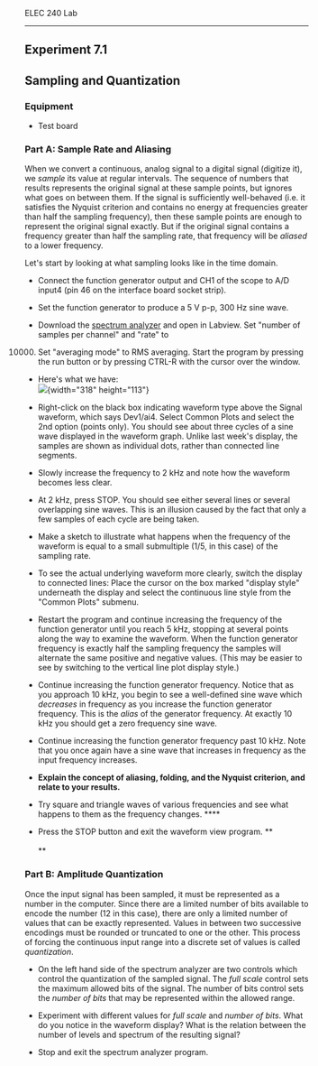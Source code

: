 ELEC 240 Lab

------------------------------------------------------------------------

Experiment 7.1
--------------

Sampling and Quantization
-------------------------

### Equipment

-   Test board

### Part A: Sample Rate and Aliasing

When we convert a continuous, analog signal to a digital signal
(digitize it), we *sample* its value at regular intervals. The sequence
of numbers that results represents the original signal at these sample
points, but ignores what goes on between them. If the signal is
sufficiently well-behaved (i.e. it satisfies the Nyquist criterion and
contains no energy at frequencies greater than half the sampling
frequency), then these sample points are enough to represent the
original signal exactly. But if the original signal contains a frequency
greater than half the sampling rate, that frequency will be *aliased* to
a lower frequency.

Let's start by looking at what sampling looks like in the time domain.

- Connect the function generator output and CH1 of the scope to A/D
input4 (pin 46 on the interface board socket strip).

- Set the function generator to produce a 5 V p-p, 300 Hz sine wave.

- Download the [spectrum analyzer](../labview/Lab7_Spectrum_Analyzer.vi)
and open in Labview. Set "number of samples per channel" and "rate" to
10000. Set "averaging mode" to RMS averaging. Start the program by
pressing the run button or by pressing CTRL-R with the cursor over the
window.

- Here's what we have:\
![](../figs/img183.png){width="318" height="113"}

- Right-click on the black box indicating waveform type above the Signal
waveform, which says Dev1/ai4. Select Common Plots and select the 2nd
option (points only). You should see about three cycles of a sine wave
displayed in the waveform graph. Unlike last week's display, the samples
are shown as individual dots, rather than connected line segments.

- Slowly increase the frequency to 2 kHz and note how the waveform
becomes less clear.

- At 2 kHz, press STOP. You should see either several lines or several
overlapping sine waves. This is an illusion caused by the fact that only
a few samples of each cycle are being taken.

- Make a sketch to illustrate what happens when the frequency of the
waveform is equal to a small submultiple (1/5, in this case) of the
sampling rate.

- To see the actual underlying waveform more clearly, switch the display
to connected lines: Place the cursor on the box marked "display style"
underneath the display and select the continuous line style from the
"Common Plots" submenu.

- Restart the program and continue increasing the frequency of the
function generator until you reach 5 kHz, stopping at several points
along the way to examine the waveform. When the function generator
frequency is exactly half the sampling frequency the samples will
alternate the same positive and negative values. (This may be easier to
see by switching to the vertical line plot display style.)

- Continue increasing the function generator frequency. Notice that as
you approach 10 kHz, you begin to see a well-defined sine wave which
*decreases* in frequency as you increase the function generator
frequency. This is the *alias* of the generator frequency. At exactly 10
kHz you should get a zero frequency sine wave.

- Continue increasing the function generator frequency past 10 kHz. Note
that you once again have a sine wave that increases in frequency as the
input frequency increases.

- **Explain the concept of aliasing, folding, and the Nyquist criterion,
and relate to your results.**

- Try square and triangle waves of various frequencies and see what
happens to them as the frequency changes. ****

- Press the STOP button and exit the waveform view program. **\
\
**

### Part B: Amplitude Quantization

Once the input signal has been sampled, it must be represented as a
number in the computer. Since there are a limited number of bits
available to encode the number (12 in this case), there are only a
limited number of values that can be exactly represented. Values in
between two successive encodings must be rounded or truncated to one or
the other. This process of forcing the continuous input range into a
discrete set of values is called *quantization*.

- On the left hand side of the spectrum analyzer are two controls which
control the quantization of the sampled signal. The *full scale* control
sets the maximum allowed bits of the signal. The number of bits control
sets the *number of bits* that may be represented within the allowed
range.

- Experiment with different values for *full scale* and *number of
bits*. What do you notice in the waveform display? What is the relation
between the number of levels and spectrum of the resulting signal?

- Stop and exit the spectrum analyzer program.
